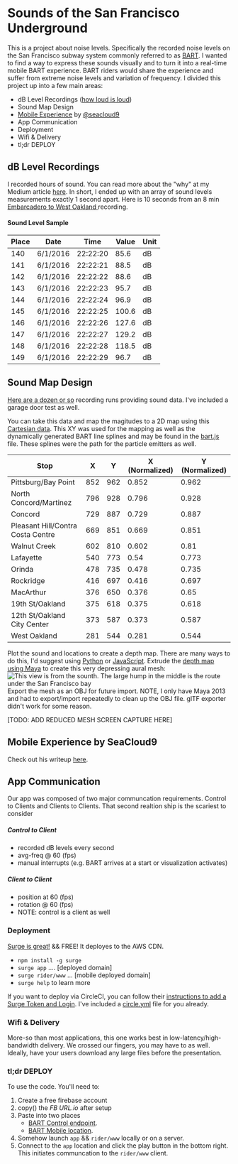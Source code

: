 # Sounds of the San Francisco Underground
This is a project about noise levels.  Specifically the recorded noise levels on the San Francisco subway system commonly referred to as [BART](https://en.wikipedia.org/wiki/Bay_Area_Rapid_Transit).  I wanted to find a way to express these sounds visually and to turn it into a real-time mobile BART experience.  BART riders would share the experience and suffer from extreme noise levels and variation of frequency.
I divided this project up into a few main areas:

 - dB Level Recordings  ([how loud is loud](https://en.wikipedia.org/wiki/Decibel))
 - Sound Map Design
 - [Mobile Experience](https://github.com/cubicleDowns/SF-Underground/blob/master/rider/README.md) by [@seacloud9](http://twitter.com/@seacloud9)
 - App Communication
 - Deployment
 - Wifi & Delivery
 - tl;dr DEPLOY

## dB Level Recordings
I recorded hours of sound.  You can read more about the "why" at my Medium article  [here](https://medium.com/@cubicleDowns/do-you-ride-bart-i-do-daily-8778a2e6649c).  In short, I ended up with an array of sound levels measurements exactly 1 second apart.  Here is  10 seconds from an 8 min [Embarcadero to West Oakland ](https://docs.google.com/spreadsheets/d/1NoyLPjs2jCeE22xbY6eKO-jmQ7t6LeWsLKtUiRHjlVQ/edit?usp=sharing) recording.

#### Sound Level Sample
| Place | Date     | Time     | Value | Unit | 
|-------|----------|----------|-------|------| 
| 140   | 6/1/2016 | 22:22:20 | 85.6  | dB   | 
| 141   | 6/1/2016 | 22:22:21 | 88.5  | dB   | 
| 142   | 6/1/2016 | 22:22:22 | 88.6  | dB   | 
| 143   | 6/1/2016 | 22:22:23 | 95.7  | dB   | 
| 144   | 6/1/2016 | 22:22:24 | 96.9  | dB   | 
| 145   | 6/1/2016 | 22:22:25 | 100.6 | dB   | 
| 146   | 6/1/2016 | 22:22:26 | 127.6 | dB   | 
| 147   | 6/1/2016 | 22:22:27 | 129.2 | dB   | 
| 148   | 6/1/2016 | 22:22:28 | 118.5 | dB   | 
| 149   | 6/1/2016 | 22:22:29 | 96.7  | dB   | 

## Sound Map Design
[Here are a dozen or so](https://docs.google.com/spreadsheets/d/1kgTDsA4py-qznc-3fA_fCE9ToBYigWeEwpd9l7lzNFw/edit?usp=sharing) recording runs providing sound data.  I've included a garage door test as well.

You can take this data and map the magitudes to a 2D map using this [Cartesian data]().  This XY was used for the mapping as well as the dynamically generated BART line splines and may be found in the [bart.js](https://github.com/cubicleDowns/SF-Underground/blob/master/app/bart.js) file.  These splines were the path for the particle emitters as well.

| Stop                              | X   | Y   | X (Normalized) | Y (Normalized) | 
|-----------------------------------|-----|-----|----------------|----------------| 
| Pittsburg/Bay Point               | 852 | 962 | 0.852          | 0.962          | 
| North Concord/Martinez            | 796 | 928 | 0.796          | 0.928          | 
| Concord                           | 729 | 887 | 0.729          | 0.887          | 
| Pleasant Hill/Contra Costa Centre | 669 | 851 | 0.669          | 0.851          | 
| Walnut Creek                      | 602 | 810 | 0.602          | 0.81           | 
| Lafayette                         | 540 | 773 | 0.54           | 0.773          | 
| Orinda                            | 478 | 735 | 0.478          | 0.735          | 
| Rockridge                         | 416 | 697 | 0.416          | 0.697          | 
| MacArthur                         | 376 | 650 | 0.376          | 0.65           | 
| 19th St/Oakland                   | 375 | 618 | 0.375          | 0.618          | 
| 12th St/Oakland City Center       | 373 | 587 | 0.373          | 0.587          | 
| West Oakland                      | 281 | 544 | 0.281          | 0.544          | 

Plot the sound and locations to create a depth map.  There are many ways to do this, I'd suggest using [Python](http://stackoverflow.com/questions/2369492/generate-a-heatmap-in-matplotlib-using-a-scatter-data-set) or [JavaScript](https://www.patrick-wied.at/static/heatmapjs/).  Extrude the [depth map using Maya](https://knowledge.autodesk.com/support/maya/learn-explore/caas/CloudHelp/cloudhelp/2016/ENU/Maya/files/GUID-9E4B4E8F-F4B7-4005-B3F0-5441E65170CF-htm.html) to create this very depressing aural mesh: ![This view is from the sounth.  The large hump in the middle is the route under the San Francisco bay](https://cdn-images-1.medium.com/max/2000/1*zFv2hk7tDMsYvXiGYkmWbw.png)  Export the mesh as an OBJ for future import.  NOTE, I only have Maya 2013 and had to export/import repeatedly to clean up the OBJ file. glTF exporter didn't work for some reason.

[TODO:  ADD REDUCED MESH SCREEN CAPTURE HERE]

## Mobile Experience by SeaCloud9
Check out his writeup [here](https://github.com/cubicleDowns/SF-Underground/blob/master/rider/README.md).

## App Communication
Our app was composed of two major communcation requirements.   Control to Clients and Clients to Clients.   That second realtion ship is the scariest to consider

##### Control to Client
 - recorded dB levels every second
 - avg-freq @ 60 (fps)
 - manual interrupts (e.g. BART arrives at a start or visualization activates)

##### Client to Client
 - position  at 60 (fps)
 - rotation  @ 60 (fps)
 - NOTE: control is a client as well

### Deployment
[Surge is great!](http://surge.sh/) && FREE!  It deployes to the AWS CDN.
 - `npm install -g surge`
 - `surge app` .... [deployed domain]
 - `surge rider/www` ... [mobile deployed domain]
 - `surge help` to learn more

 If you want to deploy via CircleCI, you can follow their [instructions to add a Surge Token and Login](https://surge.sh/help/integrating-with-circleci).  I've included a [circle.yml](https://github.com/cubicleDowns/SF-Underground/blob/master/circle.yml) file for you already.
 
### Wifi & Delivery
More-so than most applications, this one works best in low-latency/high-bandwidth delivery. We crossed our fingers, you may have to as well. Ideally, have your users download any large files before the presentation.

### tl;dr DEPLOY
To use the code.  You'll need to:

1. Create a free firebase account
2. copy() the *FB URL.io* after setup
3. Paste into two places
    * [BART Control endpoint](https://github.com/cubicleDowns/SF-Underground/blob/master/app/js/ks.js).
    * [BART Mobile location](https://github.com/cubicleDowns/SF-Underground/blob/master/rider/app/app.js).
4. Somehow launch `app` && `rider/www` locally or on a server.
5. Connect to the `app` location and click the play button in the bottom right.  This initiates communcation to the `rider/www` client.

